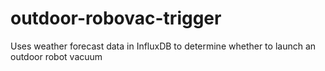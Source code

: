 # outdoor-robovac-trigger
Uses weather forecast data in InfluxDB to determine whether to launch an outdoor robot vacuum
